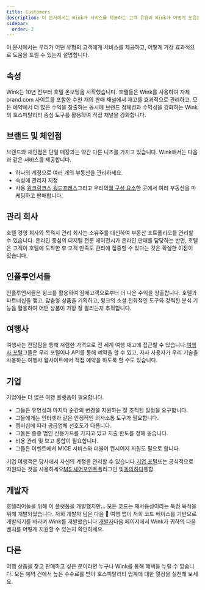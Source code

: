 ```yaml
---
title: Customers
description: 이 문서에서는 Wink가 서비스를 제공하는 고객 유형과 Wink가 어떻게 도움을 줄 수 있는지 설명합니다.
sidebar:
  order: 2
---
```

이 문서에서는 우리가 어떤 유형의 고객에게 서비스를 제공하고, 어떻게 가장 효과적으로 도움을 드릴 수 있는지 설명합니다.

## 속성

Wink는 10년 전부터 호텔 온보딩을 시작했습니다. 호텔들은 Wink를 사용하여 자체 brand.com 사이트를 포함한 수천 개의 판매 채널에서 재고를 효과적으로 관리하고, 모든 예약에서 더 많은 수익을 창출하는 동시에 브랜드 정체성과 수익성을 강화하는 Wink의 호스피탈리티 중심 도구를 활용하여 직접 채널을 강화합니다.

## 브랜드 및 체인점

브랜드와 체인점은 단일 매장과는 약간 다른 니즈를 가지고 있습니다. Wink에서는 다음과 같은 서비스를 제공합니다.

* 하나의 계정으로 여러 개의 부동산을 관리하세요.
* 속성에 관리자 지정
* 사용 [윙크링크스](/link-manager/wink-links),[워드프레스](/developers/wordpress)그리고 우리의[웹 구성 요소](/developers/web-components)한 곳에서 여러 부동산을 마케팅하고 판매합니다.

## 관리 회사

호텔 경영 회사와 목적지 관리 회사는 소유주를 대신하여 부동산 포트폴리오를 관리할 수 있습니다. 온라인 중심의 디지털 전문 에이전시가 온라인 판매를 담당하는 반면, 호텔은 고객이 호텔에 도착한 후 고객 만족도 관리에 집중할 수 있다는 것은 확실한 이점이 있습니다.

## 인플루언서들

인플루언서들은 윙크를 활용하여 잠재고객으로부터 더 나은 수익을 창출합니다. 호텔과 파트너십을 맺고, 맞춤형 상품을 기획하고, 윙크의 소셜 친화적인 도구와 강력한 분석 기능을 활용하여 어떤 상품이 가장 잘 팔리는지 추적합니다.

## 여행사

여행사는 전담팀을 통해 저렴한 가격으로 전 세계 여행 재고에 접근할 수 있습니다.[여행사 포털](https://agent.wink.travel)그들은 우리 포털이나 API를 통해 예약을 할 수 있고, 자사 사용자가 우리 기술을 사용하는 여행사 웹사이트에서 직접 예약을 하도록 할 수도 있습니다.

## 기업

기업에는 더 많은 여행 플랫폼이 필요합니다.

* 그들은 유연성과 마지막 순간의 변경을 지원하는 잘 조직된 일정을 요구합니다.
* 그들에게는 인터넷과 같은 안정적인 의사소통 도구가 필요합니다.
* 멤버십에 따라 공급업체 선호도가 다릅니다.
* 그들은 종종 법인 신용카드를 가지고 있고 지출 한도를 정해 놓습니다.
* 비용 관리 및 보고 통합이 필요합니다.
* 그들은 이벤트에서 MICE 서비스와 더불어 컨시어지 지원도 필요로 합니다.

기업 여행객은 당사에서 자신의 계정을 관리할 수 있습니다.[기업 포털](/corporate/what-is-group)또는 공식적으로 지원되는 것을 사용하세요[MS 셰어포인트](https://www.microsoft.com/en-us/microsoft-365/sharepoint/collaboration)플러그인 및[동의하다](https://www.concur.com/)통합.

## 개발자

호텔리어들을 위해 이 플랫폼을 개발했지만... 모든 코드는 재사용성이라는 특정 목적을 위해 개발되었습니다. 저희 개발자 팀은 다음 🦄 여행 앱이 저희 코드 베이스를 기반으로 개발되기를 바라며 Wink를 개발했습니다.[개발자](/developers/build-on-wink)다음 페이지에서 Wink가 귀하의 다음 벤처를 어떻게 지원할 수 있는지 확인하세요.

## 다른

여행 상품을 찾고 판매하고 싶은 분이라면 누구나 Wink를 통해 혜택을 누릴 수 있습니다. 모든 예약 건에서 높은 수수료를 받아 호스피탈리티 업계에 대한 열정을 실천해 보세요.

